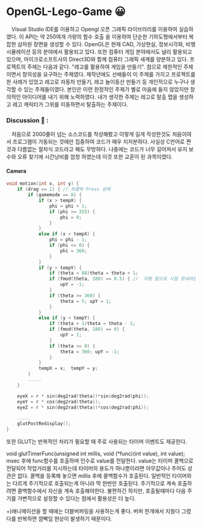 # OpenGL-Lego-Game 😀
　Visual Studio IDE를 이용하고 Opengl 오픈 그래픽 라이브러리를 이용하여 실습하였다. 이 API는 약 250여개 가량의 함수 호출	을 이용하여 단순한 기하도형에서부터 복잡한 삼차원 장면을 생성할 수 있다. OpenGL은 현재 CAD, 가상현실, 정보시각화, 비행 시뮬레이션 등의 분야에서 활용되고 있다. 또한 컴퓨터 게임 분야에서도 널리 활용되고 있으며, 마이크로소프트사의 Direct3D와 함께 컴퓨터 그래픽 세계를 양분하고 있다.
프로젝트의 주제는 다음과 같다. "레고를 활용하여 게임을 만들기". 참으로 제한적인 주제이면서 창의성을 요구하는 주제였다. 제작년에도 선배들이 이 주제를 가지고 프로젝트를 한 사례가 있었고 레고로 자동차 만들기, 레고 놀이동산 만들기 등 개인적으로 누구나 생각할 수 있는 주제들이였다. 본인은 이런 한정적인 주제가 별로 마음에 들지 않았지만 창의적인 아이디어를 내기 위해 노력하였다. 내가 생각한 주제는 레고로 탈출 맵을 생성하고 레고 캐릭터가 그위를 이동하면서 탈출하는 주제이다. 


### Discussion 🤕 :
　처음으로 2000줄이 넘는 소스코드를 작성해봤고 이렇게 길게 작성한것도 처음이여서 프로그램이 가동되는 것에만 집중하여 코드가 매우 지저분하다. 사실상 C언어로 짠 것과 다름없는 절차식 코드라고 해도 무방하다. 나중에는 코드가 너무 길어져서 유지 보수와 오류 찾기에 시간낭비를 엄청 하였는데 이것 또한 교훈이 된 과목이였다.

#### Camera

```cpp
void motion(int x, int y) {
	if (drag == 1) { // 좌클릭 Press 상태
		if (gamemode == 0) {
			if (x > tempX) {
				phi = phi + 1;
				if (phi >= 355) {
					phi = 0;
				}
			}
			else if (x < tempX) {
				phi = phi - 1;
				if (phi <= 0) {
					phi = 360;
				}
			}
			if (y > tempY) {
				if (theta < 88)theta = theta + 1;
				if (fmod(theta, 180) == 0.5) { //  지형 밑으로 시점 못내려감.
					upY = -1;
				}
				if (theta >= 360) {
					theta = 5; upY = 1;
				}
			}
			else if (y < tempY) {
				if (theta > 1)theta = theta - 1;
				if (fmod(theta, 180) == 0) {
					upY = 1;
				}
				if (theta <= 0) {
					theta = 360; upY = -1;
				}
			}
			tempX = x;	tempY = y;
		}        
        .....
	}

	eyeX = r * sin(deg2rad(theta))*sin(deg2rad(phi));
	eyeY = r * cos(deg2rad(theta));
	eyeZ = r * sin(deg2rad(theta))*cos(deg2rad(phi));

	.....
	glutPostRedisplay();
}

```


 또한 GLUT는 반복적인 처리가 필요할 때 주로 사용되는 타이머 이벤트도 제공한다.

void glutTimerFunc(unsigned int millis, void (*func)(int value), int value); 
msec 후에 func함수를 호출하며 인수로 value를 전달한다. value는 타이머 콜백으로 전달되어 작업거리를 지시하는데 타이머의 용도가 하나뿐이라면 아무값이나 주어도 상관은 없다. 콜백을 등록해 놓으면 millis 후에 콜백함수가 호출된다. 일반적인 타이머와는 다르게 주기적으로 호출되는게 아니라 딱 한번만 호출된다. 주기적으로 계속 호출하려면 콜백함수에서 자신을 계속 호출해야한다. 불편하긴 하지만, 호출될때마다 다음 주기를 가변적으로 설정할 수 있다는 점에서 활용성은 더 높다.

 +)애니메이션을 할 때에는 더블버퍼링을 사용하는게 좋다.
버퍼 한개에서 지웠다 그렸다를 반복하면 깜빡임 현상이 발생하기 때문이다.
